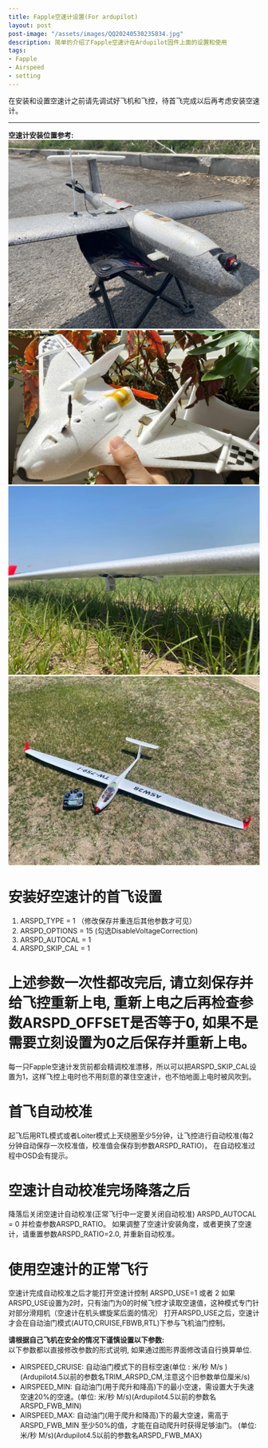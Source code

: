```yaml
---
title: Fapple空速计设置(For ardupilot)
layout: post
post-image: "/assets/images/QQ20240530235834.jpg"
description: 简单的介绍了Fapple空速计在Ardupilot固件上面的设置和使用
tags:
- Fapple
- Airspeed
- setting
---
```


在安装和设置空速计之前请先调试好飞机和飞控，待首飞完成以后再考虑安装空速计。

---

**空速计安装位置参考:**<br>
![Image1](/assets/images/c50017dd9e21457ddeb9f5648ff9eeaf.jpg)
![Image2](/assets/images/5fb531f0ef091a104c0427119ea1ad7f.jpg)
![Image3](/assets/images/Image_20240531001308.jpg)
![Image4](/assets/images/Image_20240531001255.jpg)

# 安装好空速计的首飞设置
1. ARSPD_TYPE = 1
 （修改保存并重连后其他参数才可见）
2. ARSPD_OPTIONS = 15
   (勾选DisableVoltageCorrection)
3. ARSPD_AUTOCAL = 1
4. ARSPD_SKIP_CAL = 1
# 上述参数一次性都改完后, 请立刻保存并给飞控重新上电, 重新上电之后再检查参数ARSPD_OFFSET是否等于0, 如果不是需要立刻设置为0之后保存并重新上电。

每一只Fapple空速计发货前都会精调校准漂移，所以可以把ARSPD_SKIP_CAL设置为1，这样飞控上电时也不用刻意的罩住空速计，也不怕地面上电时被风吹到。

# 首飞自动校准
起飞后用RTL模式或者Loiter模式上天绕圈至少5分钟，让飞控进行自动校准(每2分钟自动保存一次校准值，校准值会保存到参数ARSPD_RATIO)， 在自动校准过程中OSD会有提示。

# 空速计自动校准完场降落之后
降落后关闭空速计自动校准(正常飞行中一定要关闭自动校准)
ARSPD_AUTOCAL = 0
并检查参数ARSPD_RATIO。
如果调整了空速计安装角度，或者更换了空速计，请重置参数ARSPD_RATIO=2.0, 并重新自动校准。

# 使用空速计的正常飞行
空速计完成自动校准之后才能打开空速计控制
ARSPD_USE=1 或者 2
如果ARSPD_USE设置为2时，只有油门为0的时候飞控才读取空速值，这种模式专门针对部分滑翔机（空速计在机头螺旋桨后面的情况）
打开ARSPD_USE之后，空速计才会在自动油门模式(AUTO,CRUISE,FBWB,RTL)下参与飞机油门控制。

**请根据自己飞机在安全的情况下谨慎设置以下参数:**<br>
以下参数都以直接修改参数的形式说明, 如果通过图形界面修改请自行换算单位.

+ AIRSPEED_CRUISE: 自动油门模式下的目标空速(单位 : 米/秒 M/s ) (Ardupilot4.5以前的参数名TRIM_ARSPD_CM,注意这个旧参数单位厘米/s)
+ AIRSPEED_MIN: 自动油门(用于爬升和降高)下的最小空速，需设置大于失速空速20%的空速。(单位: 米/秒 M/s)(Ardupilot4.5以前的参数名ARSPD_FWB_MIN)
+ AIRSPEED_MAX: 自动油门(用于爬升和降高)下的最大空速，需高于ARSPD_FWB_MIN 至少50%的值，才能在自动爬升时获得足够油门。 (单位: 米/秒 M/s)(Ardupilot4.5以前的参数名ARSPD_FWB_MAX)

